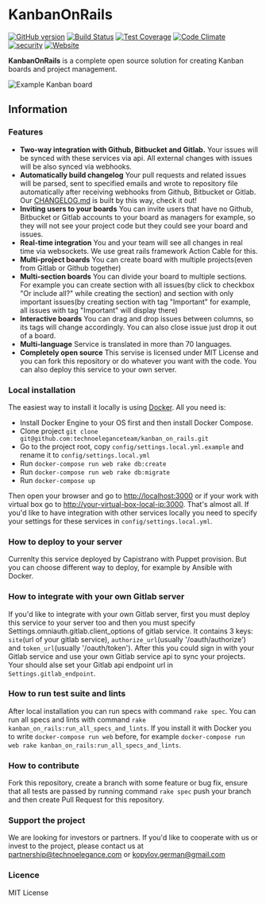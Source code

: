 # KanbanOnRails

[![GitHub version](https://badge.fury.io/gh/technoeleganceteam%2Fkanban_on_rails.svg)](https://badge.fury.io/gh/technoeleganceteam%2Fkanban_on_rails)
[![Build Status](https://travis-ci.org/technoeleganceteam/kanban_on_rails.svg?branch=master)](https://travis-ci.org/technoeleganceteam/kanban_on_rails)
[![Test Coverage](https://codeclimate.com/github/technoeleganceteam/kanban_on_rails/badges/coverage.svg)](https://codeclimate.com/github/technoeleganceteam/kanban_on_rails/coverage)
[![Code Climate](https://codeclimate.com/github/technoeleganceteam/kanban_on_rails/badges/gpa.svg)](https://codeclimate.com/github/technoeleganceteam/kanban_on_rails)
[![security](https://hakiri.io/github/technoeleganceteam/kanban_on_rails/master.svg)](https://hakiri.io/github/technoeleganceteam/kanban_on_rails/master)
[![Website](https://img.shields.io/website/https/kanbanonrails.com.svg?maxAge=2592000)](https://kanbanonrails.com)

**KanbanOnRails** is a complete open source solution for creating Kanban boards and project management.

![Example Kanban board](https://raw.githubusercontent.com/technoeleganceteam/kanban_on_rails/master/app/assets/images/welcome_image_example.jpg "Example Kanban board")

## Information

### Features

- **Two-way integration with Github, Bitbucket and Gitlab.** Your issues will be synced with these services via api. All external changes with issues will be also synced via webhooks.
- **Automatically build changelog** Your pull requests and related issues will be parsed, sent to specified emails and wrote to repository file automatically after receiving webhooks from Github, Bitbucket or Gitlab. Our [CHANGELOG.md](https://github.com/technoeleganceteam/kanban_on_rails/blob/master/CHANGELOG.md) is built by this way, check it out!
- **Inviting users to your boards** You can invite users that have no Github, Bitbucket or Gitlab accounts to your board as managers for example, so they will not see your project code but they could see your board and issues.
- **Real-time integration** You and your team will see all changes in real time via websockets. We use great rails framework Action Cable for this.
- **Multi-project boards** You can create board with multiple projects(even from Gitlab or Github together)
- **Multi-section boards** You can divide your board to multiple sections. For example you can create section with all issues(by click to checkbox "Or include all?" while creating the section) and section with only important issues(by creating section with tag "Important" for example, all issues with tag "Important" will display there)
- **Interactive boards** You can drag and drop issues between columns, so its tags will change accordingly. You can also close issue just drop it out of a board.
- **Multi-language** Service is translated in more than 70 languages.
- **Completely open source** This servise is licensed under MIT License and you can fork this repository or do whatever you want with the code. You can also deploy this service to your own server.

### Local installation

The easiest way to install it locally is using [Docker](https://www.docker.com). All you need is:

- Install Docker Engine to your OS first and then install Docker Compose.
- Clone project ```git clone git@github.com:technoeleganceteam/kanban_on_rails.git```
- Go to the project root, copy ```config/settings.local.yml.example``` and rename it to ```config/settings.local.yml```
- Run ```docker-compose run web rake db:create```
- Run ```docker-compose run web rake db:migrate```
- Run ```docker-compose up```

Then open your browser and go to [http://localhost:3000](http://localhost:3000) or if your work with virtual box go to [http://your-virtual-box-local-ip:3000](http://your-virtual-box-local-ip:3000). That's almost all. If you'd like to have integration with other services locally you need to specify your settings for these services in ```config/settings.local.yml```.

### How to deploy to your server

Currenlty this service deployed by Capistrano with Puppet provision. But you can choose different way to deploy, for example by Ansible with Docker.

### How to integrate with your own Gitlab server

If you'd like to integrate with your own Gitlab server, first you must deploy this service to your server too and then you must specify Settings.omniauth.gitlab.client_options of gitlab service. It contains 3 keys: ```site```(url of your gitlab service), ```authorize_url```(usually '/oauth/authorize') and ```token_url```(usually '/oauth/token'). After this you could sign in with your Gitlab service and use your own Gitlab service api to sync your projects. Your should alse set your Gitlab api endpoint url in ```Settings.gitlab_endpoint```.

### How to run test suite and lints

After local installation you can run specs with command ```rake spec```. You can run all specs and lints with command ```rake kanban_on_rails:run_all_specs_and_lints```. If you install it with Docker you to write ```docker-compose run web``` before, for example ```docker-compose run web rake kanban_on_rails:run_all_specs_and_lints```.

### How to contribute

Fork this repository, create a branch with some feature or bug fix, ensure that all tests are passed by running command ```rake spec``` push your branch and then create Pull Request for this repository.

### Support the project

We are looking for investors or partners. If you'd like to cooperate with us or invest to the project, please contact us at partnership@technoelegance.com or kopylov.german@gmail.com

### Licence

MIT License
